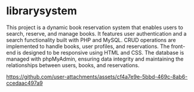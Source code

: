 # librarysystem
This project is a dynamic book reservation system that enables users to search, reserve, and manage books. It features user authentication and a search functionality built with PHP and MySQL. CRUD operations are implemented to handle books, user profiles, and reservations. The front-end is designed to be responsive using HTML and CSS. The database is managed with phpMyAdmin, ensuring data integrity and maintaining the relationships between users, books, and reservations.




https://github.com/user-attachments/assets/cf4a7e9e-5bbd-469c-8ab6-ccedaac497a9


